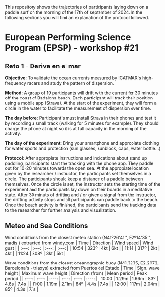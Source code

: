 This repository shows the trajectories of participants laying down on a paddle surf on the morning of the 17th of september of 2024. In the following sections you will find an explanation of the protocol followed.
# European Performing Science Program (EPSP) - workshop #21
## Reto 1 - Deriva en el mar
**Objective**: To validate the ocean currents measured by ICATMAR's high-frequency radars and study the pattern of dispersion.

**Method**: A group of 19 participants will drift with the current for 30 minutes off the coast of Badalona beach. Each participant will track their position using a mobile app (Strava). At the start of the experiment, they will form a circle in the water to facilitate the measurement of dispersion over time.

**The day before**: Participant's must install Strava in their phones and test it by recording a small track (walking for 5 minutes for example). They should charge the phone at night so it is at full capacity in the morning of the activity.

**The day of the experiment**: Bring your smartphone and appropiate clothing for water sports and protection (sun glasses, sunblock, caps, water bottle...)

**Protocol**: After appropiate instructions and indications about stand up paddling, participants start the tracking with the phone app. They paddle out for 10-20 minutes towards the open sea. At the appropiate location given by the researcher / instructor, the participants set themselves in a circle. The participants should keep a distance of a paddle between themselves. Once the circle is set, the instructor sets the starting time of the experiment and the participants lay down on their boards in a meditative state. After 30 minuts of drifting and / or given a signal from the instructor, the drifting activity stops and all participants can paddle back to the beach. Once the beach activity is finished, the participants send the tracking data to the researcher for further analysis and visualization.

## Meteo and Sea Conditions
Wind conditions from the closest meteo station (N41º26'41'', E2º14'35'', madis ) extracted from windy.com
| Time | Direction | Wind speed | Wind gust |
| :---: | :---: | :---: | :---: |
| 10:54 | 323º | 4kt | 6kt |
| 11:14 | 317º | 2kt | 4kt |
| 11:24 | 308º | 3kt | 5kt |

Wave conditions from the closest oceanographic buoy (N41.3235, E2.2072, Barcelona's - triaxys) extracted from Puertos del Estado
| Time | Sign. wave height | Maximum wave height | Direction (from) | Mean period | Peak period |
| :---: | :---: | :---: | :---: | :---: | :---: |
| 10:00 | 1.29m | 1.66m | 83º | 4.6s | 7.4s |
| 11:00 | 1.19m | 2.11m | 84º | 4.4s | 7.4s |
| 12:00 | 1.17m | 2.04m | 85º | 4.3s | 7.1s |
